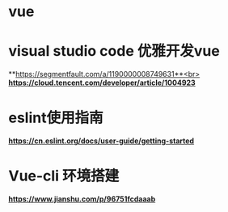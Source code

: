 # vue
# visual studio code 优雅开发vue
**https://segmentfault.com/a/1190000008749631**<br>
**https://cloud.tencent.com/developer/article/1004923**
# eslint使用指南
**https://cn.eslint.org/docs/user-guide/getting-started**

# Vue-cli 环境搭建
**https://www.jianshu.com/p/96751fcdaaab**
